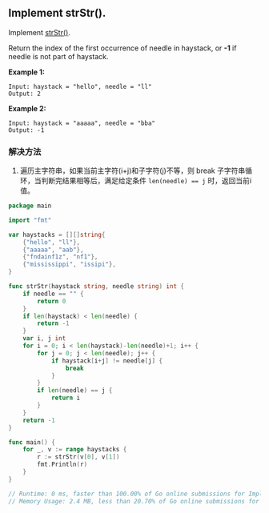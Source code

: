 ## Implement strStr().

Implement [strStr()](http://www.cplusplus.com/reference/cstring/strstr/).

Return the index of the first occurrence of needle in haystack, or **-1** if needle is not part of haystack.

**Example 1:**

```
Input: haystack = "hello", needle = "ll"
Output: 2
```

**Example 2:**

```
Input: haystack = "aaaaa", needle = "bba"
Output: -1
```


### 解决方法
1. 遍历主字符串，如果当前主字符(i+j)和子字符(j)不等，则 break 子字符串循环，当判断完结果相等后，满足给定条件 `len(needle) == j` 时，返回当前i值。
```go
package main

import "fmt"

var haystacks = [][]string{
	{"hello", "ll"},
	{"aaaaa", "aab"},
	{"fndainf1z", "nf1"},
	{"mississippi", "issipi"},
}

func strStr(haystack string, needle string) int {
	if needle == "" {
		return 0
	}
	if len(haystack) < len(needle) {
		return -1
	}
	var i, j int
	for i = 0; i < len(haystack)-len(needle)+1; i++ {
		for j = 0; j < len(needle); j++ {
			if haystack[i+j] != needle[j] {
				break
			}
		}
		if len(needle) == j {
			return i
		}
	}
	return -1
}

func main() {
	for _, v := range haystacks {
		r := strStr(v[0], v[1])
		fmt.Println(r)
	}
}

// Runtime: 0 ms, faster than 100.00% of Go online submissions for Implement strStr().
// Memory Usage: 2.4 MB, less than 20.70% of Go online submissions for Implement strStr().
```
